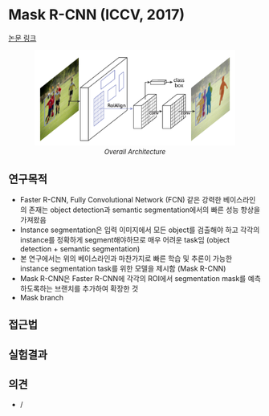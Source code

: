 # Mask R-CNN (ICCV, 2017)

[논문 링크](https://openaccess.thecvf.com/content_iccv_2017/html/He_Mask_R-CNN_ICCV_2017_paper.html)

<p align="center">
    <img width="400" alt='fig1' src="./img/04_02_01.png?raw=true"></br>
    <em><font size=2>Overall Architecture</font></em>
</p>

## 연구목적
- Faster R-CNN, Fully Convolutional Network (FCN) 같은 강력한 베이스라인의 존재는 object detection과 semantic segmentation에서의 빠른 성능 향상을 가져왔음
- Instance segmentation은 입력 이미지에서 모든 object를 검출해야 하고 각각의 instance를 정확하게 segment해야하므로 매우 어려운 task임 (object detection + semantic segmentation)
- 본 연구에서는 위의 베이스라인과 마찬가지로 빠른 학습 및 추론이 가능한 instance segmentation task를 위한 모델을 제시함 (Mask R-CNN)
- Mask R-CNN은 Faster R-CNN에 각각의 ROI에서 segmentation mask를 예측하도록하는 브랜치를 추가하여 확장한 것
- Mask branch

## 접근법

## 실험결과

## 의견
- /